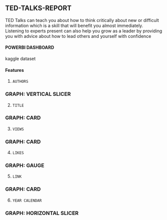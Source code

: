 ## TED-TALKS-REPORT
TED Talks can teach you about how to think critically about new or difficult information
which is a skill that will benefit you almost immediately. 
Listening to experts present can also help you grow as a leader by providing you with advice about how to lead others and yourself with confidence
#### POWERBI DASHBOARD 
kaggle dataset
#### Features 
1. `AUTHORS` 
### GRAPH: VERTICAL SLICER 
2. `TITLE`
### GRAPH: CARD
3. `VIEWS`
### GRAPH: CARD
4. `LIKES`
### GRAPH: GAUGE 
5. `LINK`
### GRAPH: CARD 
6. `YEAR CALENDAR`
### GRAPH: HORIZONTAL SLICER 
